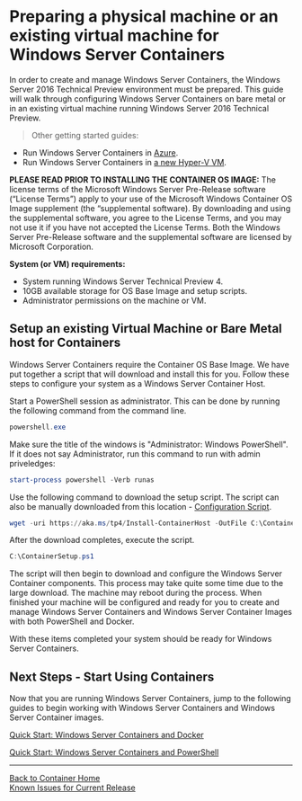 # Preparing a physical machine or an existing virtual machine for Windows Server Containers


In order to create and manage Windows Server Containers, the Windows Server 2016 Technical Preview environment must be prepared. This guide will walk through configuring Windows Server Containers on bare metal or in an existing virtual machine running Windows Server 2016 Technical Preview. 

> Other getting started guides:
  * Run Windows Server Containers in [Azure](./azure_setup.md).
  * Run Windows Server Containers in [a new Hyper-V VM](./container_setup.md).

  **PLEASE READ PRIOR TO INSTALLING THE CONTAINER OS IMAGE:**  The license terms of the Microsoft Windows Server Pre-Release software (“License Terms”) apply to your use of the Microsoft Windows Container OS Image supplement (the “supplemental software).  By downloading and using the supplemental software, you agree to the License Terms, and you may not use it if you have not accepted the License Terms. Both the Windows Server Pre-Release software and the supplemental software are licensed by Microsoft Corporation.  

**System (or VM) requirements:**
* System running Windows Server Technical Preview 4.
* 10GB available storage for OS Base Image and setup scripts.
* Administrator permissions on the machine or VM.

## Setup an existing Virtual Machine or Bare Metal host for Containers
Windows Server Containers require the Container OS Base Image. We have put together a script that will download and install this for you. Follow these steps to configure your system as a Windows Server Container Host.

Start a PowerShell session as administrator. This can be done by running the following command from the command line.

``` powershell
powershell.exe
```

Make sure the title of the windows is "Administrator: Windows PowerShell". If it does not say Administrator, run this command to run with admin priveledges:

``` powershell
start-process powershell -Verb runas
```

Use the following command to download the setup script. The script can also be manually downloaded from this location - [Configuration Script](https://aka.ms/tp4/Install-ContainerHost).
 
``` PowerShell
wget -uri https://aka.ms/tp4/Install-ContainerHost -OutFile C:\ContainerSetup.ps1
```
   
 After the download completes, execute the script.
``` PowerShell
C:\ContainerSetup.ps1
```

The script will then begin to download and configure the Windows Server Container components. This process may take quite some time due to the large download. The machine may reboot during the process. When finished your machine will be configured and ready for you to create and manage Windows Server Containers and Windows Server Container Images with both PowerShell and Docker. 

 With these items completed your system should be ready for Windows Server Containers. 

## Next Steps - Start Using Containers

Now that you are running Windows Server Containers, jump to the following guides to begin working with Windows Server Containers and Windows Server Container images. 
 
[Quick Start: Windows Server Containers and Docker](./manage_docker.md) 

[Quick Start: Windows Server Containers and PowerShell](./manage_powershell.md) 

-------------------

[Back to Container Home](../containers_welcome.md)  
[Known Issues for Current Release](../about/work_in_progress.md)
